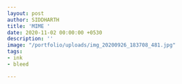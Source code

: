 ```yaml
---
layout: post
author: SIDDHARTH
title: 'MIME '
date: 2020-11-02 00:00:00 +0530
description: ''
image: "/portfolio/uploads/img_20200926_183708_481.jpg"
tags:
- ink
- bleed

---
```

